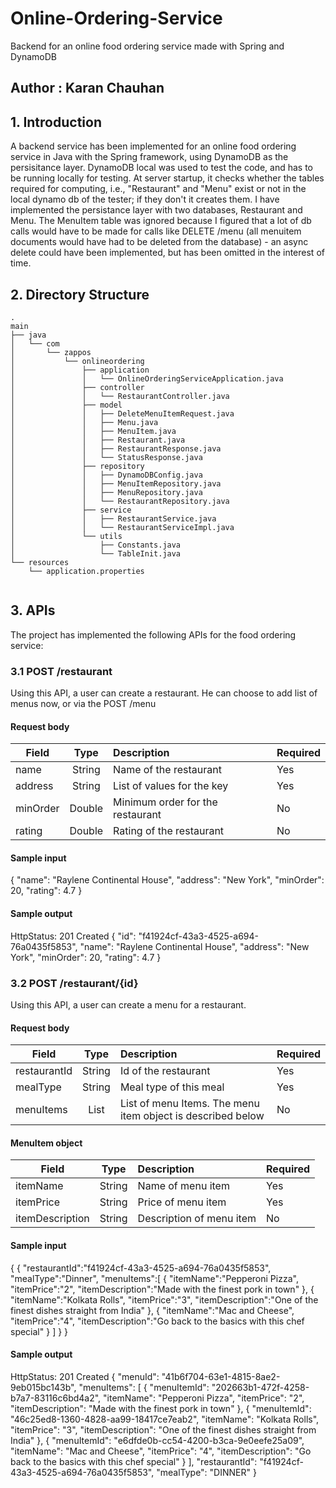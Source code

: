 # Online-Ordering-Service
Backend for an online food ordering service made with Spring and DynamoDB

## Author : Karan Chauhan 

## 1. Introduction

A backend service has been implemented for an online food ordering service in Java with the Spring framework, using
DynamoDB as the persisitance layer. DynamoDB local was used to test the code, and has to be running locally for testing.
At server startup, it checks whether the tables required for computing, i.e., "Restaurant" and "Menu" exist or not
in the local dynamo db of the tester; if they don't it creates them. 
I have implemented the persistance layer with two databases, Restaurant and Menu. The MenuItem table was ignored because
I figured that a lot of db calls would have to be made for calls like DELETE /menu (all menuitem documents would have had to 
be deleted from the database) - an async delete could have been implemented, but has been omitted in the interest of time.

## 2. Directory Structure


```
.
main
├── java
│   └── com
│       └── zappos
│           └── onlineordering
│               ├── application
│               │   └── OnlineOrderingServiceApplication.java
│               ├── controller
│               │   └── RestaurantController.java
│               ├── model
│               │   ├── DeleteMenuItemRequest.java
│               │   ├── Menu.java
│               │   ├── MenuItem.java
│               │   ├── Restaurant.java
│               │   ├── RestaurantResponse.java
│               │   └── StatusResponse.java
│               ├── repository
│               │   ├── DynamoDBConfig.java
│               │   ├── MenuItemRepository.java
│               │   ├── MenuRepository.java
│               │   └── RestaurantRepository.java
│               ├── service
│               │   ├── RestaurantService.java
│               │   └── RestaurantServiceImpl.java
│               └── utils
│                   ├── Constants.java
│                   └── TableInit.java
└── resources
    └── application.properties


```


## 3. APIs

The project has implemented the following APIs for the food ordering service:

### 3.1 POST /restaurant

Using this API, a user can create a restaurant. He can choose to add list of menus now, or via the POST /menu

#### Request body
| Field        | Type           | Description  |  Required  |
| ------------- |:-------------:| :-------------| :-------------|
|name    | String | Name of the restaurant | Yes |
| address     | String      |   List of values for the key | Yes |
| minOrder | Double |  Minimum order for the restaurant | No|
| rating | Double |  Rating of the restaurant | No|


#### Sample input
{
    "name": "Raylene Continental House",
    "address": "New York",
    "minOrder": 20,
    "rating": 4.7
}
#### Sample output
 HttpStatus: 201 Created
{
    "id": "f41924cf-43a3-4525-a694-76a0435f5853",
    "name": "Raylene Continental House",
    "address": "New York",
    "minOrder": 20,
    "rating": 4.7
}

### 3.2 POST /restaurant/{id}

Using this API, a user can create a menu for a restaurant. 

#### Request body
| Field        | Type           | Description  |  Required  |
| ------------- |:-------------:| :-------------| :-------------|
|restaurantId    | String | Id of the restaurant | Yes |
| mealType     | String      |   Meal type of this meal | Yes |
| menuItems | List<MenuItem> | List of menu Items. The menu item object is described below | No|

#### MenuItem object
| Field        | Type           | Description  |  Required  |
| ------------- |:-------------:| :-------------| :-------------|
|itemName    | String | Name of menu item | Yes |
|itemPrice    | String | Price of menu item | Yes |
|itemDescription    | String | Description of menu item | No |

#### Sample input
{
    {
    "restaurantId":"f41924cf-43a3-4525-a694-76a0435f5853",
    "mealType":"Dinner",
    "menuItems":[
        {
            "itemName":"Pepperoni Pizza",
            "itemPrice":"2",
            "itemDescription":"Made with the finest pork in town"
        },
        {
            "itemName":"Kolkata Rolls",
            "itemPrice":"3",
            "itemDescription":"One of the finest dishes straight from India"
        },
        {
            "itemName":"Mac and Cheese",
            "itemPrice":"4",
            "itemDescription":"Go back to the basics with this chef special"
        }
     ]
}
}
#### Sample output
 HttpStatus: 201 Created
{
    "menuId": "41b6f704-63e1-4815-8ae2-9eb015bc143b",
    "menuItems": [
        {
            "menuItemId": "202663b1-472f-4258-b7a7-83116c6bd4a2",
            "itemName": "Pepperoni Pizza",
            "itemPrice": "2",
            "itemDescription": "Made with the finest pork in town"
        },
        {
            "menuItemId": "46c25ed8-1360-4828-aa99-18417ce7eab2",
            "itemName": "Kolkata Rolls",
            "itemPrice": "3",
            "itemDescription": "One of the finest dishes straight from India"
        },
        {
            "menuItemId": "e6dfde0b-cc54-4200-b3ca-9e0eefe25a09",
            "itemName": "Mac and Cheese",
            "itemPrice": "4",
            "itemDescription": "Go back to the basics with this chef special"
        }
    ],
    "restaurantId": "f41924cf-43a3-4525-a694-76a0435f5853",
    "mealType": "DINNER"
}
   
